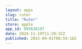 ```yaml
---
layout: apps
slug: ruter
title: "Ruter"
store: apple
app_id: 993620197
date: 2024-11-19T11:29:32Z
published: 2015-09-01T08:59:16Z
---
```

